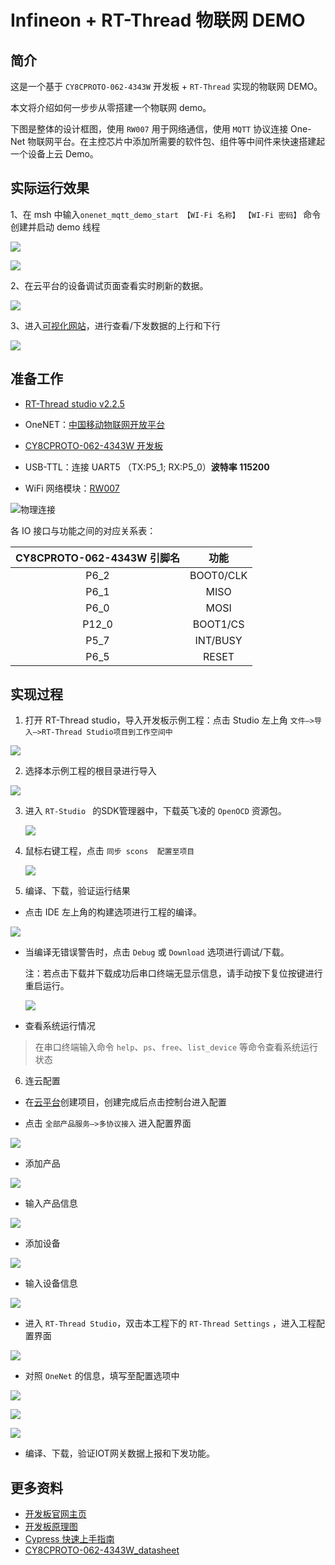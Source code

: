 # Infineon + RT-Thread 物联网 DEMO

## 简介

这是一个基于 `CY8CPROTO-062-4343W` 开发板 + `RT-Thread` 实现的物联网 DEMO。

本文将介绍如何一步步从零搭建一个物联网 demo。

下图是整体的设计框图，使用 `RW007` 用于网络通信，使用 `MQTT` 协议连接 One-Net 物联网平台。在主控芯片中添加所需要的软件包、组件等中间件来快速搭建起一个设备上云 Demo。

## 实际运行效果

1、在 msh 中输入`onenet_mqtt_demo_start 【WI-Fi 名称】 【WI-Fi 密码】` 命令创建并启动 demo 线程

![](figures/demo.png)

![](figures/wifi_info.png)

2、在云平台的设备调试页面查看实时刷新的数据。

![](figures/onenet01.png)

3、进入[可视化网站](https://open.iot.10086.cn/iotbox/appsquare/appview?openid=edfdb062942604d9b1de5674d7433497)，进行查看/下发数据的上行和下行

![](figures/onenet-demo.png)

## 准备工作

- [RT-Thread studio v2.2.5](https://download-sh-cmcc.rt-thread.org:9151/www/studio/download/RT-Thread%20Studio-v2.2.5-setup-x86_64_202208011830.exe)

- OneNET：[中国移动物联网开放平台](https://open.iot.10086.cn)
- [CY8CPROTO-062-4343W 开发板](https://www.rt-thread.org/document/site/#/rt-thread-version/rt-thread-standard/tutorial/quick-start/CY8CPROTO-062-4343W/quick-start)
- USB-TTL：连接 UART5 （TX:P5_1; RX:P5_0）**波特率 115200**
- WiFi 网络模块：[RW007](https://www.rt-thread.org/document/site/#/rt-thread-version/rt-thread-standard/application-note/packages/rw007_module_using/an0034-rw007-module-using?id=rw007)

![物理连接](figures/rw007.png)

各 IO 接口与功能之间的对应关系表：

| CY8CPROTO-062-4343W 引脚名 |   功能    |
| :------------------------: | :-------: |
|            P6_2            | BOOT0/CLK |
|            P6_1            |   MISO    |
|            P6_0            |   MOSI    |
|           P12_0            | BOOT1/CS  |
|            P5_7            | INT/BUSY  |
|            P6_5            |   RESET   |

## 实现过程

1. 打开 RT-Thread studio，导入开发板示例工程：点击 Studio 左上角 `文件—>导入—>RT-Thread Studio项目到工作空间中 `

![](figures/studio1.png)

2. 选择本示例工程的根目录进行导入

![](figures/studio2.png)

3. 进入 `RT-Studio ` 的SDK管理器中，下载英飞凌的 `OpenOCD` 资源包。

   ![](figures/openocd01.png)

4. 鼠标右键工程，点击 `同步 scons  配置至项目`

   ![](figures/sync_proj.png)

5. 编译、下载，验证运行结果

* 点击 IDE 左上角的构建选项进行工程的编译。

![](figures/studio3-build.png)

* 当编译无错误警告时，点击 `Debug` 或 `Download` 选项进行调试/下载。

  注：若点击下载并下载成功后串口终端无显示信息，请手动按下复位按键进行重启运行。

  ![](figures/studio4-download.png)

- 查看系统运行情况

> 在串口终端输入命令 `help`、`ps`、`free`、`list_device` 等命令查看系统运行状态

6. 连云配置

- 在[云平台](https://open.iot.10086.cn)创建项目，创建完成后点击控制台进入配置

* 点击 `全部产品服务—>多协议接入` 进入配置界面

![](figures/onenet03.png)

* 添加产品

![](figures/onenet04.png)

* 输入产品信息

![](figures/onenet05.png)

* 添加设备

![](figures/onenet06.png)

* 输入设备信息

![](figures/onenet07.png)

* 进入 `RT-Thread Studio`，双击本工程下的 `RT-Thread Settings` ，进入工程配置界面

![](figures/studio4.png)

* 对照 `OneNet` 的信息，填写至配置选项中

![](figures/onenet08.png)

![](figures/onenet09.png)

![](figures/studio5.png)

* 编译、下载，验证IOT网关数据上报和下发功能。

## 更多资料

- [开发板官网主页](https://www.infineon.com/cms/en/product/evaluation-boards/cy8cproto-062-4343w/)
- [开发板原理图](https://www.infineon.com/dgdl/Infineon-CY8CPROTO-062-4343W_Schematic-PCBDesignData-v01_00-EN.pdf?fileId=8ac78c8c7d0d8da4017d0f010c6d183a&utm_source=cypress&utm_medium=referral&utm_campaign=202110_globe_en_all_integration-files)
- [Cypress 快速上手指南](https://www.rt-thread.org/document/site/#/rt-thread-version/rt-thread-standard/tutorial/quick-start/CY8CPROTO-062-4343W/quick-start)
- [CY8CPROTO-062-4343W_datasheet](https://www.infineon.com/dgdl/Infineon-PSOC_6_MCU_CY8C62X8_CY8C62XA-DataSheet-v17_00-EN.pdf?fileId=8ac78c8c7d0d8da4017d0ee7d03a70b1)
